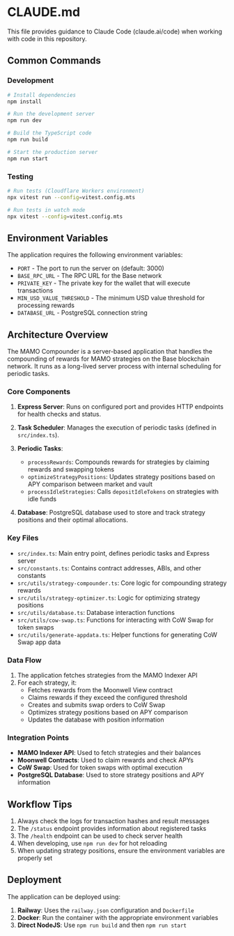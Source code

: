 # CLAUDE.md

This file provides guidance to Claude Code (claude.ai/code) when working with code in this repository.

## Common Commands

### Development

```bash
# Install dependencies
npm install

# Run the development server
npm run dev

# Build the TypeScript code
npm run build

# Start the production server
npm run start
```

### Testing

```bash
# Run tests (Cloudflare Workers environment)
npx vitest run --config=vitest.config.mts

# Run tests in watch mode  
npx vitest --config=vitest.config.mts
```

## Environment Variables

The application requires the following environment variables:

- `PORT` - The port to run the server on (default: 3000)
- `BASE_RPC_URL` - The RPC URL for the Base network
- `PRIVATE_KEY` - The private key for the wallet that will execute transactions
- `MIN_USD_VALUE_THRESHOLD` - The minimum USD value threshold for processing rewards
- `DATABASE_URL` - PostgreSQL connection string

## Architecture Overview

The MAMO Compounder is a server-based application that handles the compounding of rewards for MAMO strategies on the Base blockchain network. It runs as a long-lived server process with internal scheduling for periodic tasks.

### Core Components

1. **Express Server**: Runs on configured port and provides HTTP endpoints for health checks and status.

2. **Task Scheduler**: Manages the execution of periodic tasks (defined in `src/index.ts`).

3. **Periodic Tasks**:
   - `processRewards`: Compounds rewards for strategies by claiming rewards and swapping tokens
   - `optimizeStrategyPositions`: Updates strategy positions based on APY comparison between market and vault 
   - `processIdleStrategies`: Calls `depositIdleTokens` on strategies with idle funds

4. **Database**: PostgreSQL database used to store and track strategy positions and their optimal allocations.

### Key Files

- `src/index.ts`: Main entry point, defines periodic tasks and Express server
- `src/constants.ts`: Contains contract addresses, ABIs, and other constants
- `src/utils/strategy-compounder.ts`: Core logic for compounding strategy rewards
- `src/utils/strategy-optimizer.ts`: Logic for optimizing strategy positions
- `src/utils/database.ts`: Database interaction functions
- `src/utils/cow-swap.ts`: Functions for interacting with CoW Swap for token swaps
- `src/utils/generate-appdata.ts`: Helper functions for generating CoW Swap app data

### Data Flow

1. The application fetches strategies from the MAMO Indexer API
2. For each strategy, it:
   - Fetches rewards from the Moonwell View contract
   - Claims rewards if they exceed the configured threshold
   - Creates and submits swap orders to CoW Swap
   - Optimizes strategy positions based on APY comparison
   - Updates the database with position information

### Integration Points

- **MAMO Indexer API**: Used to fetch strategies and their balances
- **Moonwell Contracts**: Used to claim rewards and check APYs
- **CoW Swap**: Used for token swaps with optimal execution
- **PostgreSQL Database**: Used to store strategy positions and APY information

## Workflow Tips

1. Always check the logs for transaction hashes and result messages
2. The `/status` endpoint provides information about registered tasks
3. The `/health` endpoint can be used to check server health
4. When developing, use `npm run dev` for hot reloading
5. When updating strategy positions, ensure the environment variables are properly set

## Deployment

The application can be deployed using:

1. **Railway**: Uses the `railway.json` configuration and `Dockerfile`
2. **Docker**: Run the container with the appropriate environment variables
3. **Direct NodeJS**: Use `npm run build` and then `npm run start`
